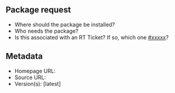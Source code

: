 ## Package request

- Where should the package be installed?
- Who needs the package?
- Is this associated with an RT Ticket? If so, which one [#xxxxx](https://tickets.tecnico.ulisboa.pt/Ticket/Display.html?id=xxxxx)?

## Metadata
* Homepage URL:
* Source URL:
* Version(s): [latest]
